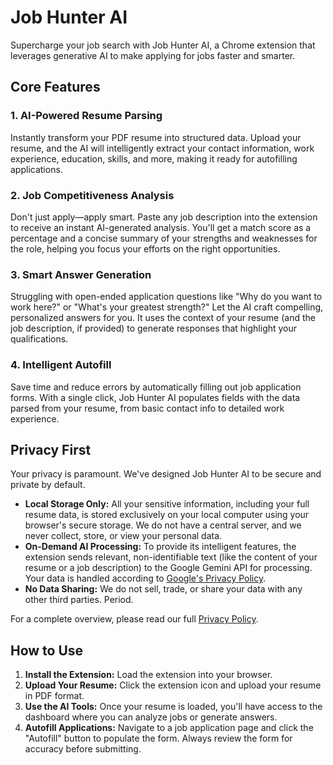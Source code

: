 # Job Hunter AI

Supercharge your job search with Job Hunter AI, a Chrome extension that leverages generative AI to make applying for jobs faster and smarter.

## Core Features

### 1. AI-Powered Resume Parsing
Instantly transform your PDF resume into structured data. Upload your resume, and the AI will intelligently extract your contact information, work experience, education, skills, and more, making it ready for autofilling applications.

### 2. Job Competitiveness Analysis
Don't just apply—apply smart. Paste any job description into the extension to receive an instant AI-generated analysis. You'll get a match score as a percentage and a concise summary of your strengths and weaknesses for the role, helping you focus your efforts on the right opportunities.

### 3. Smart Answer Generation
Struggling with open-ended application questions like "Why do you want to work here?" or "What's your greatest strength?" Let the AI craft compelling, personalized answers for you. It uses the context of your resume (and the job description, if provided) to generate responses that highlight your qualifications.

### 4. Intelligent Autofill
Save time and reduce errors by automatically filling out job application forms. With a single click, Job Hunter AI populates fields with the data parsed from your resume, from basic contact info to detailed work experience.

## Privacy First

Your privacy is paramount. We've designed Job Hunter AI to be secure and private by default.

-   **Local Storage Only:** All your sensitive information, including your full resume data, is stored exclusively on your local computer using your browser's secure storage. We do not have a central server, and we never collect, store, or view your personal data.
-   **On-Demand AI Processing:** To provide its intelligent features, the extension sends relevant, non-identifiable text (like the content of your resume or a job description) to the Google Gemini API for processing. Your data is handled according to [Google's Privacy Policy](https://policies.google.com/privacy).
-   **No Data Sharing:** We do not sell, trade, or share your data with any other third parties. Period.

For a complete overview, please read our full [Privacy Policy](privacy-policy.html).

## How to Use

1.  **Install the Extension:** Load the extension into your browser.
2.  **Upload Your Resume:** Click the extension icon and upload your resume in PDF format.
3.  **Use the AI Tools:** Once your resume is loaded, you'll have access to the dashboard where you can analyze jobs or generate answers.
4.  **Autofill Applications:** Navigate to a job application page and click the "Autofill" button to populate the form. Always review the form for accuracy before submitting.
